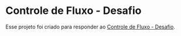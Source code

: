 # Controle de Fluxo - Desafio

Esse projeto foi criado para responder ao [Controle de Fluxo - Desafio](https://github.com/digitalinnovationone/trilha-java-basico/tree/main/desafios/controle-fluxo).
